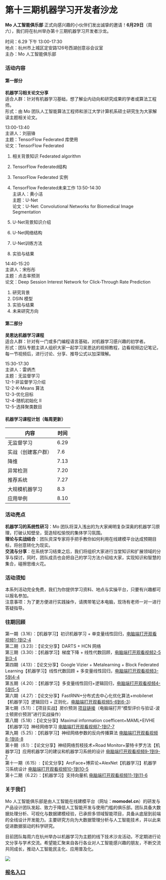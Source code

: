 # 第十三期机器学习开发者沙龙

**Mo 人工智能俱乐部** 正式向感兴趣的小伙伴们发出诚挚的邀请！**6月29日**（周六），我们将在杭州举办第十三期机器学习开发者沙龙。

时间：6.29 下午 13:00-17:30<br />地点：杭州市上城区定安路126号西湖创意谷会议室<br />主办：Mo 人工智能俱乐部
<a name="zPAUh"></a>
### 活动内容
<a name="ZbhHa"></a>
#### 第一部分
**机器学习相关论文分享**<br />适合人群：针对有机器学习基础，想了解业内动向和研究成果的学者或算法工程师。<br />形式：由 Mo 团队人工智能算法工程师和浙江大学计算机系硕士研究生为大家解读主题相关论文。

13:00-13:40<br />主讲人：刘丽锋<br />主题：TensorFlow Federated 库使用<br />论文：TensorFlow Federated

1. 相关背景知识 Federated algorithm
1. TensorFlow Federated结构
1. TensorFlow Federated 实例
1. TensorFlow Federated未来工作
<a name="gsSIF"></a>
13:50-14:30<br />主讲人：黄小洁<br />主题：U-Net<br />论文：U-Net: Convolutional Networks for Biomedical Image Segmentation

1. U-Net背景知识介绍
1. U-Net网络结构
1. U-Net训练方法
1. 实验与结果

14:40-15:20<br />主讲人：宋彤彤<br />主题：点击率预测<br />论文：Deep Session Interest Network for Click-Through Rate Prediction 

1. 研究背景
1. DSIN 模型
1. 实验与结果
1. 未来研究方向

#### 
<a name="r1kh7"></a>
#### 第二部分
**吴恩达机器学习课程**<br />适合人群：针对有一门或多门编程语言基础，对机器学习感兴趣的初学者。<br />形式：团队专题主讲人组织大家一起学习吴恩达的视频教程，边看视频边记笔记，每一节视频后，进行讨论、分享、推导公式以加深理解。

15:30-17:30<br />主讲人：雷炳杰<br />主题：无监督学习<br />12-1-非监督学习介绍<br />12-2-K-Means 算法<br />12-3-优化目标<br />12-4-随机初始化 II<br />12-5-选择聚类数目

<a name="n25k1"></a>
#### 机器学习课程计划（每周更新）
| 内容 | 时间 |
| --- | --- |
| 无监督学习 | 6.29 |
| 实战（创建客户群） | 7.6 |
| 降维 | 7.13 |
| 异常检测 | 7.20 |
| 推荐系统 | 7.27 |
| 大规模机器学习 | 8.3 |
| 应用举例 | 8.10 |

<a name="3b4924aa"></a>
### 活动亮点
**机器学习的系统性研习**：Mo 团队将深入浅出的为大家阐明复杂深奥的机器学习原理，打破认知壁垒，营造轻松愉悦的集体学习氛围。<br />**理论与实战结合**：团队资深专家将手把手教你如何利用在线建模平台达成预期目标，将创意转化为现实。<br />**交流与分享**：在系统学习结束之后，我们将组织大家进行当堂知识和扩展领域的分享与探讨，同时，团队成员也会把自己的学习方法介绍给大家，实现知识和智慧的集合，碰擦思维火花。
<a name="a84811ac"></a>
### 活动须知
本系列活动完全免费，我们为你提供学习资料、地点与实操平台，只要有兴趣都可以报名参加。<br />注意事项：为了更方便进行实践操作，请携带笔记本电脑，现场有老师一对一进行答疑指导。
<a name="IgWDG"></a>
### 往期回顾
第一期（3.16）：【机器学习】初识机器学习 + 单变量线性回归，[电脑端打开观看视频1-1到2-4](http://www.momodel.cn:8899/classroom/class?id=5c5696191afd94720cc94533&type=video)<br />第二期（3.23）：【论文分享】DARTS + HCN 网络<br />第三期（3.30）：【机器学习】梯度下降 + 线性代数回顾，[电脑端打开观看视频2-5到3-4](http://www.momodel.cn:8899/classroom/class?id=5c5696191afd94720cc94533&type=video)<br />第四期（4.13）：【论文分享】Google Vizier + Metalearning + Block Federated Learning【机器学习】线性代数回顾 + 多变量线性回归，[电脑端打开观看视频3-5到4-4](http://www.momodel.cn:8899/classroom/class?id=5c5696191afd94720cc94533&type=video)<br />第五期（4.20）：【机器学习】多变量线性回归+逻辑回归，[电脑端打开观看视频4-5到5-5](http://www.momodel.cn:8899/classroom/class?id=5c5696191afd94720cc94533&type=video)<br />第六期（4.27）：【论文分享】FastRNN+分布式去中心化优化算法+mobilenet【机器学习】逻辑回归 + 正则化，[电脑端打开观看视频5-6到6-3](http://www.momodel.cn:8899/classroom/class?id=5c5696191afd94720cc94533&type=video)）<br />第七期（5.11）：【项目实战】房价预测 [项目链接](http://www.momodel.cn:8899/classroom/class?id=5c680b311afd943a9f70901b&type=practice)（电脑端打开“模型评价与验证-波士顿房价预测”进行实战操作）<br />第八期（5.18）：【论文分享】Maximal information coefficent+MAML+EIVHE【机器学习】神经网络学习 [电脑端打开观看视频7-1到7-7](http://www.momodel.cn:8899/classroom/class?id=5c5696191afd94720cc94533&type=video)<br />第九期（5.25）：【机器学习】神经网络参数的反向传播算法 [电脑端打开观看视频8-1到8-8](http://www.momodel.cn:8899/classroom/class?id=5c5696191afd94720cc94533&type=video)<br />第十期（6.1）：【论文分享】神经网络剪枝技术+Road Monitor+蒙特卡罗方法【机器学习】应用机器学习的建议和机器学习系统的设计 [电脑端打开观看视频9-1到9-7](http://www.momodel.cn:8899/classroom/class?id=5c5696191afd94720cc94533&type=video)<br />第十一期（6.15）:【论文分享】ArcFace+博弈论+AlexNet【机器学习】机器学习系统设计 [电脑端打开观看视频10-1到10-5](http://www.momodel.cn:8899/classroom/class?id=5c5696191afd94720cc94533&type=video)<br />第十二期（6.22）：【机器学习】支持向量机 [电脑端打开观看视频11-1到11-6](http://www.momodel.cn:8899/classroom/class?id=5c5696191afd94720cc94533&type=video)

<a name="8JG2d"></a>
### 关于我们
Mo 人工智能俱乐部是由人工智能在线建模平台（网址：**momodel.cn**）的研发与产品设计团队发起、致力于降低人工智能开发与使用门槛的俱乐部。团队具备大数据处理分析、可视化与数据建模经验，已承担多领域智能项目，具备从底层到前端的全线设计开发能力。主要研究方向为大数据管理分析与人工智能技术，并以此来促进数据驱动的科学研究。

目前团队每周六在杭州举办以机器学习为主题的线下技术沙龙活动，不定期进行论文分享与学术交流。希望能汇聚来自各行各业对人工智能感兴趣的朋友，不断交流共同成长，推动人工智能民主化、应用普及化。

![](https://cdn.nlark.com/yuque/0/2019/jpeg/307794/1557296098446-1f1b8586-bd60-4292-b627-a751322fa93c.jpeg#align=left&display=inline&height=540&originHeight=540&originWidth=1114&size=0&status=done&width=1114)

### [报名入口](https://www.wjx.top/jq/41859648.aspx)
